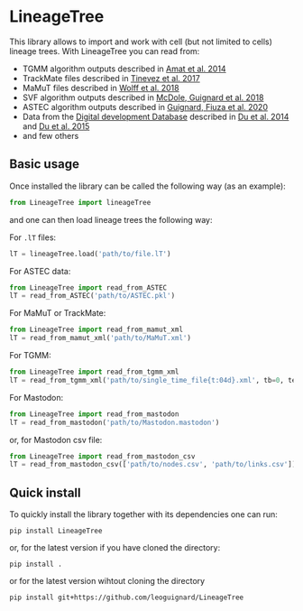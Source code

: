 # LineageTree

This library allows to import and work with cell (but not limited to cells) lineage trees.
With LineageTree you can read from:

- TGMM algorithm outputs described in [Amat et al. 2014](https://www.nature.com/articles/nmeth.3036)
- TrackMate files described in [Tinevez et al. 2017](https://doi.org/10.1016/j.ymeth.2016.09.016)
- MaMuT files described in [Wolff et al. 2018](https://doi.org/10.7554/eLife.34410)
- SVF algorithm outputs described in [McDole, Guignard et al. 2018](https://doi.org/10.1016/j.cell.2018.09.031)
- ASTEC algorithm outputs described in [Guignard, Fiuza et al. 2020](https://doi.org/10.1126/science.aar5663)
- Data from the [Digital development Database](http://digital-development.org/index.html) described in [Du et al. 2014](https://www.cell.com/fulltext/S0092-8674(13)01542-0) and [Du et al. 2015](https://www.sciencedirect.com/science/article/pii/S1534580715004876?via%3Dihub)
- and few others

## Basic usage

Once installed the library can be called the following way (as an example):

```python
from LineageTree import lineageTree
```

and one can then load lineage trees the following way:

For `.lT` files:

```python
lT = lineageTree.load('path/to/file.lT')
```

For ASTEC data:

```python
from LineageTree import read_from_ASTEC
lT = read_from_ASTEC('path/to/ASTEC.pkl')
```

For MaMuT or TrackMate:

```python
from LineageTree import read_from_mamut_xml
lT = read_from_mamut_xml('path/to/MaMuT.xml')
```

For TGMM:

```python
from LineageTree import read_from_tgmm_xml
lT = read_from_tgmm_xml('path/to/single_time_file{t:04d}.xml', tb=0, te=500)
```

For Mastodon:

```python
from LineageTree import read_from_mastodon
lT = read_from_mastodon('path/to/Mastodon.mastodon')
```

or, for Mastodon csv file:

```python
from LineageTree import read_from_mastodon_csv
lT = read_from_mastodon_csv(['path/to/nodes.csv', 'path/to/links.csv'])
```

## Quick install

To quickly install the library together with its dependencies one can run:

```shell
pip install LineageTree
```

or, for the latest version if you have cloned the directory:

```shell
pip install .
```

or for the latest version wihtout cloning the directory

```shell
pip install git+https://github.com/leoguignard/LineageTree
```
